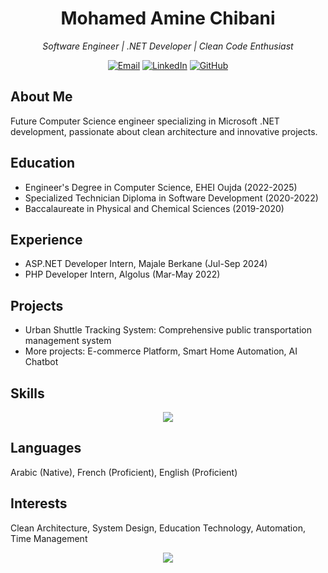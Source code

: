 <h1 align="center">Mohamed Amine Chibani</h1>

<p align="center">
  <em>Software Engineer | .NET Developer | Clean Code Enthusiast</em>
</p>

<p align="center">
  <a href="mailto:chibaniamine044@gmail.com"><img src="https://img.shields.io/badge/Email-D14836?style=for-the-badge&logo=gmail&logoColor=white" alt="Email" /></a>
  <a href="https://www.linkedin.com/in/mohamed-amine-chibani"><img src="https://img.shields.io/badge/LinkedIn-0077B5?style=for-the-badge&logo=linkedin&logoColor=white" alt="LinkedIn" /></a>
  <a href="https://github.com/AmineChibani"><img src="https://img.shields.io/badge/GitHub-100000?style=for-the-badge&logo=github&logoColor=white" alt="GitHub" /></a>
</p>

## About Me
Future Computer Science engineer specializing in Microsoft .NET development, passionate about clean architecture and innovative projects.

## Education
- Engineer's Degree in Computer Science, EHEI Oujda (2022-2025)
- Specialized Technician Diploma in Software Development (2020-2022)
- Baccalaureate in Physical and Chemical Sciences (2019-2020)

## Experience
- ASP.NET Developer Intern, Majale Berkane (Jul-Sep 2024)
- PHP Developer Intern, Algolus (Mar-May 2022)

## Projects
- Urban Shuttle Tracking System: Comprehensive public transportation management system
- More projects: E-commerce Platform, Smart Home Automation, AI Chatbot

## Skills
<p align="center">
  <img src="https://skillicons.dev/icons?i=cs,dotnet,js,python,java,php,angular,nodejs,react,django,html,css,bootstrap,mysql,mongodb,sqlserver,git&perline=9" />
</p>

## Languages
Arabic (Native), French (Proficient), English (Proficient)

## Interests
Clean Architecture, System Design, Education Technology, Automation, Time Management

<p align="center">
  <img src="https://capsule-render.vercel.app/api?type=waving&color=gradient&height=100&section=footer" />
</p>
